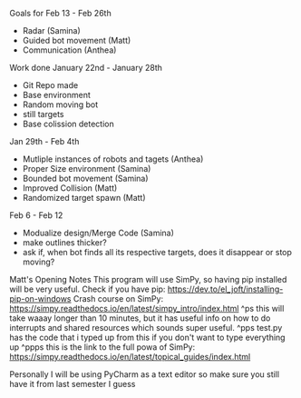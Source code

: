 Goals for Feb 13 - Feb 26th
- Radar (Samina)
- Guided bot movement (Matt)
- Communication (Anthea)

Work done
January 22nd - January 28th
- Git Repo made
- Base environment
- Random moving bot
- still targets
- Base colission detection

Jan 29th - Feb 4th
- Mutliple instances of robots and tagets (Anthea)
- Proper Size environment (Samina)
- Bounded bot movement (Samina)
- Improved Collision (Matt)
- Randomized target spawn (Matt)

Feb 6 - Feb 12
- Modualize design/Merge Code (Samina)
- make outlines thicker?
- ask if, when bot finds all its respective targets, does it disappear or stop moving?

Matt's Opening Notes
This program will use SimPy, so having pip installed will be very useful.
Check if you have pip: https://dev.to/el_joft/installing-pip-on-windows
Crash course on SimPy: https://simpy.readthedocs.io/en/latest/simpy_intro/index.html
  ^ps this will take waaay longer than 10 minutes, but it has useful info on how to do interrupts and shared resources
      which sounds super useful.
  ^pps test.py has the code that i typed up from this if you don't want to type everything up
  ^ppps this is the link to the full powa of SimPy: https://simpy.readthedocs.io/en/latest/topical_guides/index.html

Personally I will be using PyCharm as a text editor so make sure you still have it from last semester I guess


